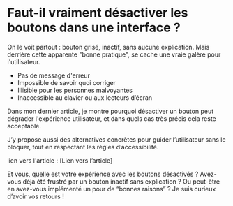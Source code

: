 # Faut-il vraiment désactiver les boutons dans une interface ?

On le voit partout : bouton grisé, inactif, sans aucune explication.
Mais derrière cette apparente "bonne pratique", se cache une vraie galère pour l'utilisateur.

- Pas de message d'erreur
- Impossible de savoir quoi corriger
- Illisible pour les personnes malvoyantes
- Inaccessible au clavier ou aux lecteurs d’écran

Dans mon dernier article, je montre pourquoi désactiver un bouton peut dégrader l'expérience utilisateur, et dans quels cas très précis cela reste acceptable.

J’y propose aussi des alternatives concrètes pour guider l’utilisateur sans le bloquer, tout en respectant les règles d’accessibilité.

lien vers l'article : [Lien vers l’article]

Et vous, quelle est votre expérience avec les boutons désactivés ?
Avez-vous déjà été frustré par un bouton inactif sans explication ?
Ou peut-être en avez-vous implémenté un pour de “bonnes raisons” ?
Je suis curieux d’avoir vos retours !
